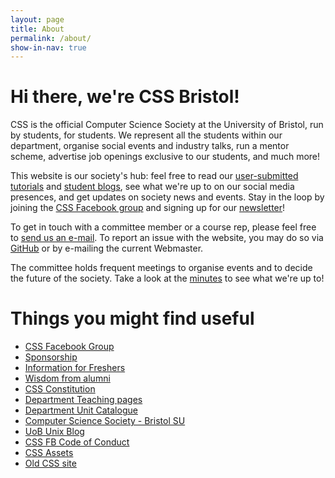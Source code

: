 ```yaml
---
layout: page
title: About
permalink: /about/
show-in-nav: true
---
```


# Hi there, we're CSS Bristol!

CSS is the official Computer Science Society at the University of Bristol, run by students, for students. We represent all the students within our department, organise social events and industry talks, run a mentor scheme, advertise job openings exclusive to our students, and much more!

This website is our society's hub: feel free to read our [user-submitted tutorials](/tutorials) and [student blogs](/blog), see what we're up to on our social media presences, and get updates on society news and events. Stay in the loop by joining the [CSS Facebook group](https://www.facebook.com/groups/CSSBristol/) and signing up for our [newsletter](/newsletter)!

To get in touch with a committee member or a course rep, please feel free to [send us an e-mail](/contact). To report an issue with the website, you may do so via [GitHub](https://github.com/cssbristol/cssbristol.github.io/issues) or by e-mailing the current Webmaster.

The committee holds frequent meetings to organise events and to decide the future of the society.
Take a look at the [minutes](https://drive.google.com/open?id=11IjgcZ8T9o9GghWwNd2Wn29jSz8un7sY) to see what we're up to!

# Things you might find useful

* [CSS Facebook Group](https://www.facebook.com/groups/CSSBristol/)
* [Sponsorship](/pages/sponsors)
* [Information for Freshers](/pages/freshers)
* [Wisdom from alumni](/pages/alumni)
* [CSS Constitution](/pages/constitution)
* [Department Teaching pages](http://www.cs.bris.ac.uk/Teaching/)
* [Department Unit Catalogue](https://www.bris.ac.uk/esu/unitprogcat/UnitsForDept.jsa?orgCode=COSC)
* [Computer Science Society - Bristol SU](http://www.bristolsu.org.uk/groups/computer-science-society)
* [UoB Unix Blog](http://unix.bris.ac.uk/)
* [CSS FB Code of Conduct](https://drive.google.com/open?id=0Bw8lYTnOhFe7ZlFGQk9DSnVoeFE)
* [CSS Assets](/pages/assets)
* [Old CSS site](/old)
